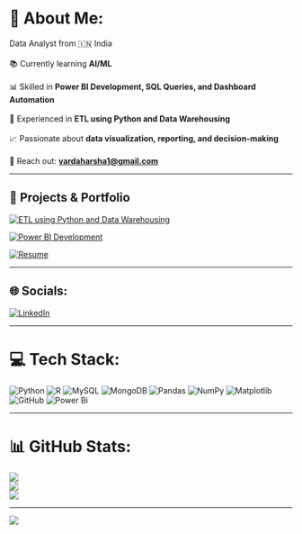 # 💫 About Me:
Data Analyst from 🇮🇳 India <br><br>
📚 Currently learning **AI/ML** <br><br>
📊 Skilled in **Power BI Development, SQL Queries, and Dashboard Automation** <br><br>
🐍 Experienced in **ETL using Python and Data Warehousing** <br><br>
📈 Passionate about **data visualization, reporting, and decision-making** <br><br>
📩 Reach out: **vardaharsha1@gmail.com**

---

## 🚀 Projects & Portfolio  

[![ETL using Python and Data Warehousing](https://img.shields.io/badge/ETL%20Project-Python%20%26%20Data%20Warehouse-3670A0?style=for-the-badge&logo=python&logoColor=white)](https://github.com/Harsha-DA-21/ETL-Portfolio-Project.git)  

[![Power BI Development](https://img.shields.io/badge/Power%20BI-Dashboards%20%26%20SQL-F2C811?style=for-the-badge&logo=powerbi&logoColor=black)](https://github.com/Harsha-DA-21/POWER-BI.git)  

[![Resume](https://img.shields.io/badge/Resume-Click%20Here-0A66C2?style=for-the-badge&logo=readme&logoColor=white)](https://github.com/Harsha-DA-21/Resume.git)  

---

## 🌐 Socials:
[![LinkedIn](https://img.shields.io/badge/LinkedIn-%230077B5.svg?logo=linkedin&logoColor=white)](https://www.linkedin.com/in/harsha-a-a1b2b4190/)  

---

# 💻 Tech Stack:
![Python](https://img.shields.io/badge/python-3670A0?style=for-the-badge&logo=python&logoColor=ffdd54) 
![R](https://img.shields.io/badge/r-%23276DC3.svg?style=for-the-badge&logo=r&logoColor=white) 
![MySQL](https://img.shields.io/badge/mysql-4479A1.svg?style=for-the-badge&logo=mysql&logoColor=white) 
![MongoDB](https://img.shields.io/badge/MongoDB-%234ea94b.svg?style=for-the-badge&logo=mongodb&logoColor=white) 
![Pandas](https://img.shields.io/badge/pandas-%23150458.svg?style=for-the-badge&logo=pandas&logoColor=white) 
![NumPy](https://img.shields.io/badge/numpy-%23013243.svg?style=for-the-badge&logo=numpy&logoColor=white) 
![Matplotlib](https://img.shields.io/badge/Matplotlib-%23ffffff.svg?style=for-the-badge&logo=Matplotlib&logoColor=black) 
![GitHub](https://img.shields.io/badge/github-%23121011.svg?style=for-the-badge&logo=github&logoColor=white) 
![Power Bi](https://img.shields.io/badge/power_bi-F2C811?style=for-the-badge&logo=powerbi&logoColor=black)  

---

# 📊 GitHub Stats:
![](https://github-readme-stats.vercel.app/api?username=Harsha-DA-21&theme=dark&hide_border=true&include_all_commits=false&count_private=true)<br/>
![](https://nirzak-streak-stats.vercel.app/?user=Harsha-DA-21&theme=dark&hide_border=true)<br/>
![](https://github-readme-stats.vercel.app/api/top-langs/?username=Harsha-DA-21&theme=dark&hide_border=true&include_all_commits=false&count_private=true&layout=compact)

---

[![](https://visitcount.itsvg.in/api?id=Harsha-DA-21&icon=0&color=0)](https://visitcount.itsvg.in)

<!-- Proudly created with GPRM ( https://gprm.itsvg.in ) -->

